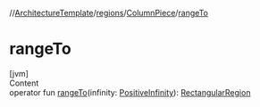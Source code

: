 //[ArchitectureTemplate](../../index.md)/[regions](../index.md)/[ColumnPiece](index.md)/[rangeTo](range-to.md)



# rangeTo  
[jvm]  
Content  
operator fun [rangeTo](range-to.md)(infinity: [PositiveInfinity](../../extensions/-positive-infinity/index.md)): [RectangularRegion](../-rectangular-region/index.md)  



